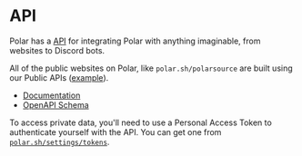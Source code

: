 # API

Polar has a [API](https://api.polar.sh/redoc) for integrating Polar with anything imaginable, from websites to Discord bots.

All of the public websites on Polar, like `polar.sh/polarsource` are built using our Public APIs ([example](https://github.com/polarsource/polar/blob/main/clients/apps/web/src/pages/%5Borganization%5D/index.tsx)).

* [Documentation](https://api.polar.sh/redoc)
* [OpenAPI Schema](https://api.polar.sh/openapi.json)

To access private data, you'll need to use a Personal Access Token to authenticate yourself with the API. You can get one from [`polar.sh/settings/tokens`](https://polar.sh/settings/tokens).